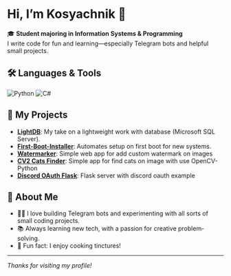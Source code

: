 # Hi, I’m Kosyachnik 👋

🎓 **Student majoring in Information Systems & Programming**  
I write code for fun and learning—especially Telegram bots and helpful small projects.

## 🛠️ Languages & Tools
![Python](https://img.shields.io/badge/-Python-3776AB?style=flat&logo=python&logoColor=white)
![C#](https://img.shields.io/badge/-C%23-239120?style=flat&logo=c-sharp&logoColor=white)

## 🚀 My Projects

- [**LightDB**](https://github.com/ATiKE1/LightDB): My take on a lightweight work with database (Microsoft SQL Server).
- [**First-Boot-Installer**](https://github.com/ATiKE1/First-Boot-Installer): Automates setup on first boot for new systems.
- [**Watermarker**](https://github.com/ATiKE1/watermarker): Simple web app for add custom watermark on images
- [**CV2 Cats Finder**](https://github.com/ATiKE1/cv2-cats-finder): Simple app for find cats on image with use OpenCV-Python
- [**Discord OAuth Flask**](https://github.com/ATiKE1/discord-oauth): Flask server with discord oauth example

## 📝 About Me

- 👨‍💻 I love building Telegram bots and experimenting with all sorts of small coding projects.
- 📚 Always learning new tech, with a passion for creative problem-solving.
- 🍶 Fun fact: I enjoy cooking tinctures!

---

_Thanks for visiting my profile!_
